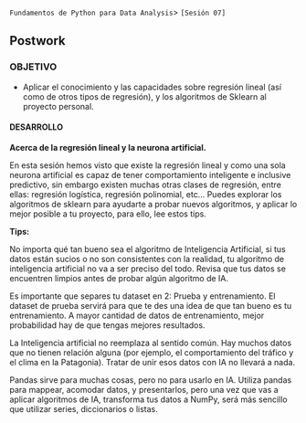  `Fundamentos de Python para Data Analysis`> `[Sesión 07]`  
 
## Postwork 

### OBJETIVO 
 - Aplicar el conocimiento y las capacidades sobre regresión lineal (así como de otros tipos de regresión), y los algoritmos de Sklearn al proyecto personal.   

#### DESARROLLO
**Acerca de la regresión lineal y la neurona artificial.**

En esta sesión hemos visto que existe la regresión lineal y como una sola neurona artificial es capaz de tener comportamiento inteligente e inclusive predictivo, sin embargo existen muchas otras clases de regresión, entre ellas: regresión logística, regresión polinomial, etc… Puedes explorar los algoritmos de sklearn para ayudarte a probar nuevos algoritmos, y aplicar lo mejor posible a tu proyecto, para ello, lee estos tips.  

**Tips:**  

No importa qué tan bueno sea el algoritmo de Inteligencia Artificial, si tus datos están sucios o no son consistentes con la realidad, tu algoritmo de inteligencia artificial no va a ser preciso del todo. Revisa que tus datos se encuentren limpios antes de probar algún algoritmo de IA.  

Es importante que separes tu dataset en 2: Prueba y entrenamiento. El dataset de prueba servirá para que te des una idea de que tan bueno es tu entrenamiento. A mayor cantidad de datos de entrenamiento, mejor probabilidad hay de que tengas mejores resultados.  

La Inteligencia artificial no reemplaza al sentido común. Hay muchos datos que no tienen relación alguna (por ejemplo, el comportamiento del tráfico y el clima en la Patagonia). Tratar de unir esos datos con IA no llevará a nada.  

Pandas sirve para muchas cosas, pero no para usarlo en IA. Utiliza pandas para mappear, acomodar datos, y presentarlos, pero una vez que vas a aplicar algoritmos de IA, transforma tus datos a NumPy, será más sencillo que utilizar series, diccionarios o listas.

